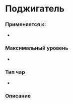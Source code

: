 # Поджигатель

### Применяется к:

*

### Максимальный уровень&#x20;

*

### Тип чар

*

### Описание&#x20;
